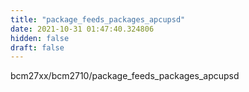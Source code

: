 ```yaml
---
title: "package_feeds_packages_apcupsd"
date: 2021-10-31 01:47:40.324806
hidden: false
draft: false
---
```


bcm27xx/bcm2710/package_feeds_packages_apcupsd

